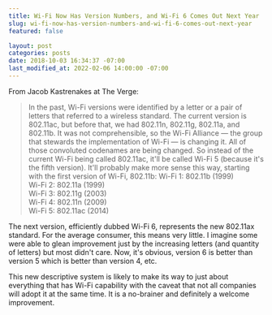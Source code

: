 ```yaml
---
title: Wi-Fi Now Has Version Numbers, and Wi-Fi 6 Comes Out Next Year
slug: wi-fi-now-has-version-numbers-and-wi-fi-6-comes-out-next-year
featured: false

layout: post
categories: posts
date: 2018-10-03 16:34:37 -07:00
last_modified_at: 2022-02-06 14:00:00 -07:00
---
```


From Jacob Kastrenakes at The Verge:

>  In the past, Wi-Fi versions were identified by a letter or a pair of letters that referred to a wireless standard. The current version is 802.11ac, but before that, we had 802.11n, 802.11g, 802.11a, and 802.11b. It was not comprehensible, so the Wi-Fi Alliance — the group that stewards the implementation of Wi-Fi — is changing it.
> All of those convoluted codenames are being changed. So instead of the current Wi-Fi being called 802.11ac, it'll be called Wi-Fi 5 (because it's the fifth version). It'll probably make more sense this way, starting with the first version of Wi-Fi, 802.11b:
> Wi-Fi 1: 802.11b (1999)  
> Wi-Fi 2: 802.11a (1999)  
> Wi-Fi 3: 802.11g (2003)  
> Wi-Fi 4: 802.11n (2009)  
> Wi-Fi 5: 802.11ac (2014)

The next version, efficiently dubbed Wi-Fi 6, represents the new 802.11ax standard. For the average consumer, this means very little. I imagine some were able to glean improvement just by the increasing letters (and quantity of letters) but most didn't care. Now, it's obvious, version 6 is better than version 5 which is better than version 4, etc.

This new descriptive system is likely to make its way to just about everything that has Wi-Fi capability with the caveat that not all companies will adopt it at the same time. It is a no-brainer and definitely a welcome improvement.

